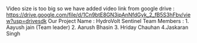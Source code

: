 Video size is too big so we have added video link from google drive : https://drive.google.com/file/d/1Cn9btE8GN3ipAnNfdGyk_2_fB5S3hFbv/view?usp=drivesdk 
Our Project Name : HydroVolt Sentinel
Team Members : 1. Aayush jain (Team leader)
               2. Aarush Bhasin
               3. Hriday Chauhan
               4.Jaskaran Singh
